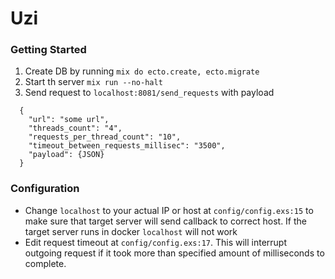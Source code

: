 # Uzi

### Getting Started

1. Create DB by running `mix do ecto.create, ecto.migrate`
2. Start th server `mix run --no-halt`
3. Send request to `localhost:8081/send_requests` with payload
```
  {
    "url": "some url",
    "threads_count": "4",
    "requests_per_thread_count": "10",
    "timeout_between_requests_millisec": "3500",
    "payload": {JSON}
  }
```

### Configuration

* Change `localhost` to your actual IP or host at `config/config.exs:15` to make sure that target server will send callback to correct host. If the target server runs in docker `localhost` will not work
* Edit request timeout at `config/config.exs:17`. This will interrupt outgoing request if it took more than specified amount of milliseconds to complete.